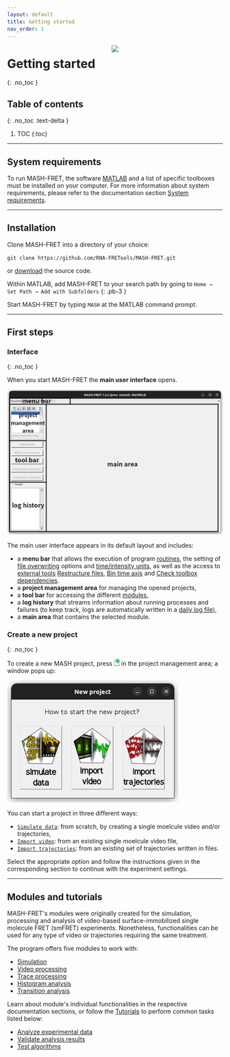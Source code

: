 ```yaml
---
layout: default
title: Getting started
nav_order: 1
---
```


<img src="assets/images/logos/logo-getting-started_400px.png" width="260" style="float:right; margin-left: 15px;"/>

# Getting started
{: .no_toc }

## Table of contents
{: .no_toc .text-delta }

1. TOC
{:toc}


---

## System requirements

To run MASH-FRET, the software 
[MATLAB](https://fr.mathworks.com/products/matlab.html) and a list of specific toolboxes must be installed on your computer.
For more information about system requirements, please refer to the documentation section 
[System requirements](System_requirements.html).


---

## Installation
Clone MASH-FRET into a directory of your choice:

```
git clone https://github.com/RNA-FRETools/MASH-FRET.git
```

or [download](https://github.com/RNA-FRETools/MASH-FRET/archive/master.zip) the source code.

Within MATLAB, add MASH-FRET to your search path by going to `Home → Set Path → Add with Subfolders`
{: .pb-3 }

Start MASH-FRET by typing `MASH` at the MATLAB command prompt.


---

## First steps

### Interface
{: .no_toc }

When you start MASH-FRET the **main user interface** opens.

<a href="assets/images/gui/interface-default.png"><img src="assets/images/gui/interface-default.png" /></a>

The main user interface appears in its default layout and includes:
* a **menu bar** that allows the execution of program <u>routines</u>, the setting of <u>file overwriting</u> options and <u>time/intensity units</u>, as well as the access to <u>external tools</u> 
[Restructure files](trace-processing/functionalities/merge-projects.html#restructure-alex-data), 
[Bin time axis](trace-processing/functionalities/bin-trajectories.html#bin-traces-and-export-ascii-files) and 
[Check toolbox dependencies](System_requirements.html).
* a **project management area** for managing the opened projects,
* a **tool bar** for accessing the different <u>modules</u>,
* a **log history** that streams information about running processes and failures (to keep track, logs are automatically written in a 
[daily log file](output-files/log-daily-logs.html)),
* a **main area** that contains the selected module.

### Create a new project
{: .no_toc }

To create a new MASH project, press ![New project](assets/images/gui/interface-but-newproj.png "New project") in the project management area; a window pops up:

 <a href="assets/images/gui/newproj-interface.png"><img src="assets/images/gui/newproj-interface.png" /></a>
 
You can start a project in three different ways:

* [`Simulate data`](tutorials/set-experiment-settings/simulate-data.html): from scratch, by creating a single moelcule video and/or trajectories, 
* [`Import video`](tutorials/set-experiment-settings/import-video.html): from an existing single moelcule video file, 
* [`Import trajectories`](tutorials/set-experiment-settings/import-trajectories.html): from an existing set of trajectories written in files.

Select the appropriate option and follow the instructions given in the corresponding section to continue with the experiment settings.


---

## Modules and tutorials

MASH-FRET's modules were originally created for the simulation, processing and analysis of video-based surface-immobilized single molecule FRET (smFRET) experiments.
Nonetheless, functionalities can be used for any type of video or trajectories requiring the same treatment.

The program offers five modules to work with:

- [Simulation](simulation.html)
- [Video processing](video-processing.html)
- [Trace processing](trace-processing.html)
- [Histogram analysis](histogram-analysis.html)
- [Transition analysis](transition-analysis.html)

Learn about module's individual functionalities in the respective documentation sections, or follow the 
[Tutorials](tutorials.html) to perform common tasks listed below:

* [Analyze experimental data](tutorials/analyze-data.html)
* [Validate analysis results](tutorials/validate-results.html)
* [Test algorithms](tutorials/test-algorithms.html)

